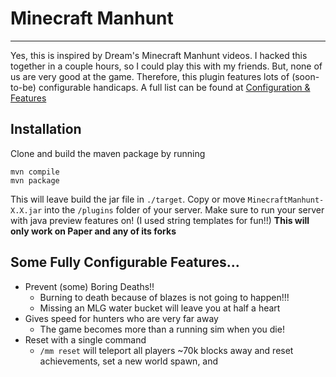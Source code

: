 # Minecraft Manhunt
________
Yes, this is inspired by Dream's Minecraft Manhunt videos.
I hacked this together in a couple hours, so I could play this with my friends.
But, none of us are very good at the game.
Therefore, this plugin features lots of (soon-to-be) configurable handicaps.
A full list can be found at [Configuration & Features](#configuration--features)
## Installation
Clone and build the maven package by running 
```
mvn compile
mvn package
```
This will leave build the jar file in `./target`. 
Copy or move `MinecraftManhunt-X.X.jar` into the `/plugins` folder of your server. 
Make sure to run your server with java preview features on! (I used string templates for fun!!)
**This will only work on Paper and any of its forks**
## Some Fully Configurable Features...
* Prevent (some) Boring Deaths!!
  * Burning to death because of blazes is not going to happen!!!
  * Missing an MLG water bucket will leave you at half a heart
* Gives speed for hunters who are very far away
  * The game becomes more than a running sim when you die!
* Reset with a single command
  * `/mm reset` will teleport all players ~70k blocks away and reset achievements, set a new world spawn, and 